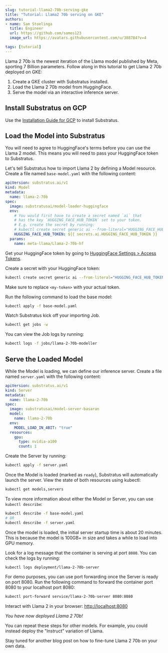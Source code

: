 ```yaml
---
slug: tutorial-llama2-70b-serving-gke
title: "Tutorial: Llama2 70b serving on GKE"
authors:
- name: Sam Stoelinga
  title: Engineer
  url: https://github.com/samos123
  image_url: https://avatars.githubusercontent.com/u/388784?v=4

tags: [tutorial]
---
```


Llama 2 70b is the newest iteration of the Llama model published by Meta, sporting 7 Billion parameters.
Follow along in this tutorial to get Llama 2 70b deployed on GKE:

1. Create a GKE cluster with Substratus installed.
2. Load the Llama 2 70b model from HuggingFace.
3. Serve the model via an interactive inference server.

## Install Substratus on GCP
Use the [Installation Guide for GCP](/docs/installation/gcp) to install Substratus.

## Load the Model into Substratus
You will need to agree to HuggingFace's terms before you can use the Llama 2 model. This means you will need to pass your HuggingFace token to Substratus.

Let's tell Substratus how to import Llama 2 by defining a Model resource. Create a file named `base-model.yaml` with the following content:
```yaml
apiVersion: substratus.ai/v1
kind: Model
metadata:
  name: llama-2-70b
spec:
  image: substratusai/model-loader-huggingface
  env:
    # You would first have to create a secret named `ai` that
    # has the key `HUGGING_FACE_HUB_TOKEN` set to your token.
    # E.g. create the secret by running:
    # kubectl create secret generic ai --from-literal="HUGGING_FACE_HUB_TOKEN=<my-token>
    HUGGING_FACE_HUB_TOKEN: ${{ secrets.ai.HUGGING_FACE_HUB_TOKEN }}
  params:
    name: meta-llama/Llama-2-70b-hf
```

Get your HuggingFace token by going to [HuggingFace Settings > Access Tokens](
    https://huggingface.co/settings/tokens
).

Create a secret with your HuggingFace token:
```bash
kubectl create secret generic ai --from-literal="HUGGING_FACE_HUB_TOKEN=<my-token>
```
Make sure to replace `<my-token>` with your actual token.


Run the following command to load the base model:
```bash
kubectl apply -f base-model.yaml
```

Watch Substratus kick off your importing Job.

```bash
kubectl get jobs -w
```

You can view the Job logs by running:
```bash
kubectl logs -f jobs/llama-2-70b-modeller
```

## Serve the Loaded Model
While the Model is loading, we can define our inference server. Create a file named `server.yaml` with the following content:
```yaml
apiVersion: substratus.ai/v1
kind: Server
metadata:
  name: llama-2-70b
spec:
  image: substratusai/model-server-basaran
  model:
    name: llama-2-70b
  env:
    MODEL_LOAD_IN_4BIT: "true"
  resources:
    gpu:
      type: nvidia-a100
      count: 1
```

Create the Server by running:
```bash
kubectl apply -f server.yaml
```

Once the Model is loaded (marked as `ready`), Substratus will automatically launch the server. View the state of both resources using kubectl:

```bash
kubectl get models,servers
```

To view more information about either the Model or Server, you can use `kubectl describe`:

```bash
kubectl describe -f base-model.yaml
# OR
kubectl describe -f server.yaml
```

Once the model is loaded, the initial server startup time is about 20 minutes.
This is because the model is 100GB+ in size and takes a while to load
into GPU memory.

Look for a log message that the container
is serving at port `8080`. You can check the logs
by running:
```bash
kubectl logs deployment/llama-2-70b-server
```

For demo purposes, you can use port forwarding once the Server is ready on port 8080. Run the following command to forward the container port 8080 to your localhost port 8080:
```bash
kubectl port-forward service/llama-2-70b-server 8080:8080
```

Interact with Llama 2 in your browser:
[http://localhost:8080](http://localhost:8080)

*You have now deployed Llama 2 70b!*

You can repeat these steps for other models. For example, you
could instead deploy the "Instruct" variation of Llama.

Stay tuned for another blog post on how to fine-tune Llama 2 70b on your own data.

